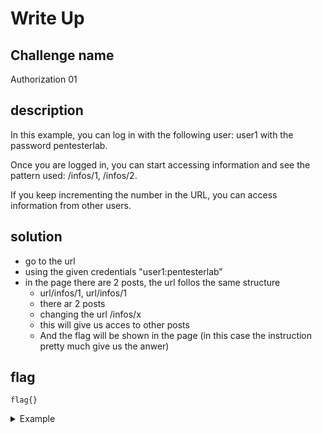 # Write Up

## Challenge name
Authorization 01


## description
In this example, you can log in with the following user: user1 with the password pentesterlab.

Once you are logged in, you can start accessing information and see the pattern used: /infos/1, /infos/2.

If you keep incrementing the number in the URL, you can access information from other users.

## solution
- go to the url
- using the given credentials "user1:pentesterlab"
- in the page there are 2 posts, the url follos the same structure
  - url/infos/1, url/infos/1
  - there ar 2 posts
  - changing the url /infos/x
  - this will give us acces to other posts
  - And the flag will be shown in the page
(in this case the instruction pretty much give us the anwer)

## flag
```
flag{}
```
<details>
  <summary>Example</summary>

  ```
  long console output here
  ```
</details>